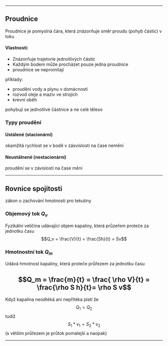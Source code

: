 

-----
## Proudnice
Proudnice je pomyslná čára, která znázorňuje směr proudu (pohyb částic) v toku

#### Vlastnosti:
- Znázorňuje trajetorie jednotlivých částic
- Každým bodem může procházet pouze jedna proudnice
- proudnice se nepromítají


příklady:
- proudění vody a plynu v domácnosti
- rozvod oleje a maziv ve strojích
- krevní oběh

pohybují se jednotlivé částnice a ne celé těleso

### Typy proudění
#### Ustálené (stacionární)
okamžitá rychlost se v bodě v zásvislosti na čase nemění

#### Neustálnené (nestacionární)
proudění se v závislosti na čase mění



-----


## Rovnice spojitosti
zákon o zachování hmotnosti pro tekutiny

### Objemový tok $Q_v$
Fyzikální veličina udávající objem kapaliny, která průzeřem proteče za jednotku času
$$Q_v = \frac{V}{t} = \frac{Sh}{t} = Sv$$
### Hmotnostní tok $Q_m$
Udává hmotnost kapaliny, která proteče průřezem za jednotku času

$$Q_m = \frac{m}{t} = \frac{ \rho V}{t} = \frac{\rho S h}{t}= \rho S v$$
---
Když kapalina neodtéká ani nepřitéka platí že 
$$Q_1 = Q_2$$
tudíž
$$S_1 *v_1 = S_2 *v_2$$
(s větším průřezem je průtok pomalejší a naopak)


---